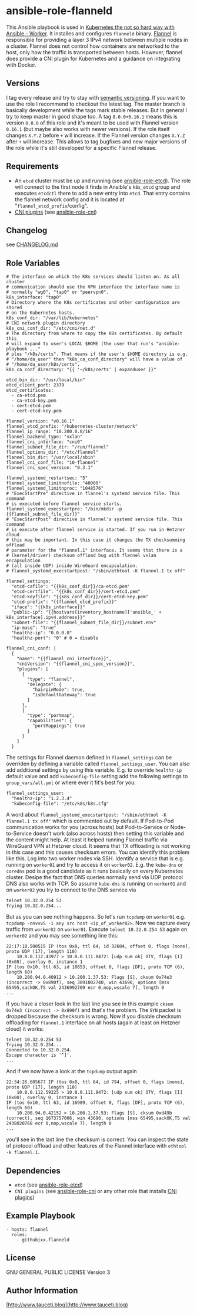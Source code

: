 ansible-role-flanneld
=====================

This Ansible playbook is used in [Kubernetes the not so hard way with Ansible - Worker](https://www.tauceti.blog/post/kubernetes-the-not-so-hard-way-with-ansible-worker/). It installes and configures `flanneld` binary. [Flannel](https://github.com/flannel-io/flannel) is responsible for providing a layer 3 IPv4 network between multiple nodes in a cluster. Flannel does not control how containers are networked to the host, only how the traffic is transported between hosts. However, flannel does provide a CNI plugin for Kubernetes and a guidance on integrating with Docker.

Versions
--------

I tag every release and try to stay with [semantic versioning](http://semver.org). If you want to use the role I recommend to checkout the latest tag. The master branch is basically development while the tags mark stable releases. But in general I try to keep master in good shape too. A tag `8.0.0+0.16.1` means this is version `8.0.0` of this role and it's meant to be used with Flannel version `0.16.1` (but maybe also works with newer versions). If the role itself changes `X.Y.Z` before `+` will increase. If the Flannel version changes `X.Y.Z` after `+` will increase. This allows to tag bugfixes and new major versions of the role while it's still developed for a specific Flannel release.

Requirements
------------

- An `etcd` cluster must be up and running (see [ansible-role-etcd](https://github.com/githubixx/ansible-role-etcd)). The role will connect to the first node it finds in Ansible's `k8s_etcd` group and executes `etcdctl` there to add a new entry into `etcd`. That entry contains the flannel network config and it is located at "`flannel_etcd_prefix`/config".
- [CNI plugins](https://github.com/containernetworking/plugins) (see [ansible-role-cni](https://github.com/githubixx/ansible-role-cni))

Changelog
---------

see [CHANGELOG.md](https://github.com/githubixx/ansible-role-flanneld/blob/master/CHANGELOG.md)

Role Variables
--------------

```
# The interface on which the K8s services should listen on. As all cluster
# communication should use the VPN interface the interface name is
# normally "wg0", "tap0" or "peervpn0".
k8s_interface: "tap0"
# Directory where the K8s certificates and other configuration are stored
# on the Kubernetes hosts.
k8s_conf_dir: "/var/lib/kubernetes"
# CNI network plugin directory
k8s_cni_conf_dir: "/etc/cni/net.d"
# The directory from where to copy the K8s certificates. By default this
# will expand to user's LOCAL $HOME (the user that run's "ansible-playbook ..."
# plus "/k8s/certs". That means if the user's $HOME directory is e.g.
# "/home/da_user" then "k8s_ca_conf_directory" will have a value of
# "/home/da_user/k8s/certs".
k8s_ca_conf_directory: "{{ '~/k8s/certs' | expanduser }}"

etcd_bin_dir: "/usr/local/bin"
etcd_client_port: 2379
etcd_certificates:
  - ca-etcd.pem
  - ca-etcd-key.pem
  - cert-etcd.pem
  - cert-etcd-key.pem

flannel_version: "v0.16.1"
flannel_etcd_prefix: "/kubernetes-cluster/network"
flannel_ip_range: "10.200.0.0/16"
flannel_backend_type: "vxlan"
flannel_cni_interface: "cni0"
flannel_subnet_file_dir: "/run/flannel"
flannel_options_dir: "/etc/flannel"
flannel_bin_dir: "/usr/local/sbin"
flannel_cni_conf_file: "10-flannel"
flannel_cni_spec_version: "0.3.1"

flannel_systemd_restartsec: "5"
flannel_systemd_limitnofile: "40000"
flannel_systemd_limitnproc: "1048576"
# "ExecStartPre" directive in flannel's systemd service file. This command
# is executed before flannel service starts.
flannel_systemd_execstartpre: "/bin/mkdir -p {{flannel_subnet_file_dir}}"
# "ExecStartPost" directive in flannel's systemd service file. This command
# is execute after flannel service is started. If you run in Hetzner cloud
# this may be important. In this case it changes the TX checksumming offload
# parameter for the "flannel.1" interface. It seems that there is a 
# (kernel/driver) checksum offload bug with flannel vxlan encapsulation 
# (all inside UDP) inside WireGuard encapsulation.
# flannel_systemd_execstartpost: "/sbin/ethtool -K flannel.1 tx off"

flannel_settings:
  "etcd-cafile": "{{k8s_conf_dir}}/ca-etcd.pem"
  "etcd-certfile": "{{k8s_conf_dir}}/cert-etcd.pem"
  "etcd-keyfile": "{{k8s_conf_dir}}/cert-etcd-key.pem"
  "etcd-prefix": "{{flannel_etcd_prefix}}"
  "iface": "{{k8s_interface}}"
  "public-ip": "{{hostvars[inventory_hostname]['ansible_' + k8s_interface].ipv4.address}}"
  "subnet-file": "{{flannel_subnet_file_dir}}/subnet.env"
  "ip-masq": "true"
  "healthz-ip": "0.0.0.0"
  "healthz-port": "0" # 0 = disable

flannel_cni_conf: |
  {
    "name": "{{flannel_cni_interface}}",
    "cniVersion": "{{flannel_cni_spec_version}}",
    "plugins": [
      {
        "type": "flannel",
        "delegate": {
          "hairpinMode": true,
          "isDefaultGateway": true
        }
      },
      {
        "type": "portmap",
        "capabilities": {
          "portMappings": true
        }
      }
    ]
  }
```

The settings for Flannel daemon defined in `flannel_settings` can be overriden by defining a variable called `flannel_settings_user`. You can also add additional settings by using this variable. E.g. to override `healthz-ip` default value and add `kubeconfig-file` setting add the following settings to `group_vars/all.yml` or where ever it fit's best for you:

```
flannel_settings_user:
  "healthz-ip": "1.2.3.4"
  "kubeconfig-file": "/etc/k8s/k8s.cfg"
```

A word about `flannel_systemd_execstartpost: "/sbin/ethtool -K flannel.1 tx off"` which is commented out by default. If Pod-to-Pod communication works for you (across hosts) but Pod-to-Service or Node-to-Service doesn't work (also across hosts) then setting this variable and the content might help. At least it helped running Flannel traffic via WireGuard VPN at Hetzner cloud. It seems that TX offloading is not working in this case and this causes checksum errors. You can identify this problem like this. Log into two worker nodes via SSH. Identify a service that is e.g. running on `worker01` and try to access it on `worker02`. E.g. the `kube-dns` or `coredns` pod is a good candidate as it runs basically on every Kubernetes cluster. Desipe the fact that DNS queries normally send via UDP protocol DNS also works with TCP. So assume `kube-dns` is running on `worker01` and on `worker02` you try to connect to the DNS service via

```
telnet 10.32.0.254 53
Trying 10.32.0.254...
```

But as you can see nothing happens. So let's run `tcpdump` on `worker01` e.g. `tcpdump -nnvvvS -i any src host <ip_of_worker02>`. Now we capture every traffic from `worker02` on `worker01`. Execute `telnet 10.32.0.254 53` again on `worker02` and you may see something line this:

```
22:17:18.500515 IP (tos 0x0, ttl 64, id 32604, offset 0, flags [none], proto UDP (17), length 110)
    10.8.0.112.43977 > 10.8.0.111.8472: [udp sum ok] OTV, flags [I] (0x08), overlay 0, instance 1
IP (tos 0x10, ttl 63, id 10853, offset 0, flags [DF], proto TCP (6), length 60)
    10.200.94.0.40912 > 10.200.1.37.53: Flags [S], cksum 0x74e3 (incorrect -> 0x890f), seq 3891002740, win 43690, options [mss 65495,sackOK,TS val 2436992709 ecr 0,nop,wscale 7], length 0
...
```

If you have a closer look in the last line you see in this example `cksum 0x74e3 (incorrect -> 0x890f)` and that's the problem. The `SYN` packet is dropped because the checksum is wrong. Now if you disable checksum offloading for `flannel.1` interface on all hosts (again at least on Hetzner cloud) it works:

```
telnet 10.32.0.254 53
Trying 10.32.0.254...
Connected to 10.32.0.254.
Escape character is '^]'.
...
```

And if we now have a look at the `tcpdump` output again

```
22:34:26.605677 IP (tos 0x0, ttl 64, id 794, offset 0, flags [none], proto UDP (17), length 110)
    10.8.0.112.59225 > 10.8.0.111.8472: [udp sum ok] OTV, flags [I] (0x08), overlay 0, instance 1
IP (tos 0x10, ttl 63, id 16989, offset 0, flags [DF], proto TCP (6), length 60)
    10.200.94.0.42152 > 10.200.1.37.53: Flags [S], cksum 0xd49b (correct), seq 1673757006, win 43690, options [mss 65495,sackOK,TS val 2438020768 ecr 0,nop,wscale 7], length 0
...
```

you'll see in the last line the checksum is correct. You can inspect the state of protocol offload and other features of the Flannel interface with `ethtool -k flannel.1`.

Dependencies
------------

- `etcd` (see [ansible-role-etcd](https://galaxy.ansible.com/githubixx/etcd/))
- `CNI plugins` (see [ansible-role-cni](https://galaxy.ansible.com/githubixx/cni) or any other role that installs [CNI plugins](https://github.com/containernetworking/plugins))

Example Playbook
----------------

```
- hosts: flannel
  roles:
    - githubixx.flanneld
```

License
-------

GNU GENERAL PUBLIC LICENSE Version 3

Author Information
------------------

[http://www.tauceti.blog](http://www.tauceti.blog)

